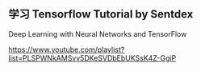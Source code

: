 ## 学习 Tensorflow Tutorial by Sentdex

Deep Learning with Neural Networks and TensorFlow

https://www.youtube.com/playlist?list=PLSPWNkAMSvv5DKeSVDbEbUKSsK4Z-GgiP

